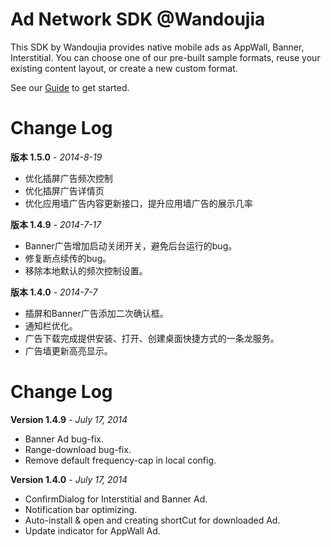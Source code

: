 Ad Network SDK @Wandoujia
===========

This SDK by Wandoujia provides native mobile ads as AppWall, Banner, Interstitial. 
You can choose one of our pre-built sample formats, reuse your existing content layout, or create a new custom format.

See our [Guide](http://developer.wandoujia.com/adnetwork/dev-docs/) to get started.

Change Log
===========
**版本 1.5.0** - *2014-8-19*
* 优化插屏广告频次控制
* 优化插屏广告详情页
* 优化应用墙广告内容更新接口，提升应用墙广告的展示几率


**版本 1.4.9** - *2014-7-17*
* Banner广告增加启动关闭开关，避免后台运行的bug。
* 修复断点续传的bug。
* 移除本地默认的频次控制设置。

**版本 1.4.0** - *2014-7-7*
* 插屏和Banner广告添加二次确认框。
* 通知栏优化。
* 广告下载完成提供安装、打开、创建桌面快捷方式的一条龙服务。
* 广告墙更新高亮显示。

Change Log
===========
**Version 1.4.9** - *July 17, 2014*
* Banner Ad bug-fix.
* Range-download bug-fix.
* Remove default frequency-cap in local config.

**Version 1.4.0** - *July 17, 2014*
* ConfirmDialog for Interstitial and Banner Ad.
* Notification bar optimizing.
* Auto-install & open and creating shortCut for downloaded Ad.
* Update indicator for AppWall Ad.

